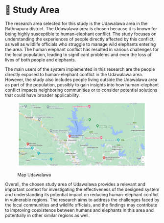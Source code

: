 # 🐘 Study Area

The research area selected for this study is the Udawalawa area in the Rathnapura district. The Udawalawa area is chosen because it is known for being highly susceptible to human-elephant conflict. The study focuses on understanding the experiences of people directly affected by this conflict, as well as wildlife officials who struggle to manage wild elephants entering the area. The human elephant conflict has resulted in various challenges for the local population, leading to significant problems and even the loss of lives of both people and elephants.

The main users of the system implemented in this research are the people directly exposed to human-elephant conflict in the Udawalawa area. However, the study also includes people living outside the Udawalawa area as part of the population, possibly to gain insights into how human-elephant conflict impacts neighboring communities or to consider potential solutions that could have broader applicability.



<figure><img src="../../.gitbook/assets/map.png" alt=""><figcaption><p>Map Udawalawa</p></figcaption></figure>

Overall, the chosen study area of Udawalawa provides a relevant and important context for investigating the effectiveness of the designed system and understanding its potential impact on reducing human-elephant conflict in vulnerable regions. The research aims to address the challenges faced by the local communities and wildlife officials, and the findings may contribute to improving coexistence between humans and elephants in this area and potentially in other similar regions as well.
